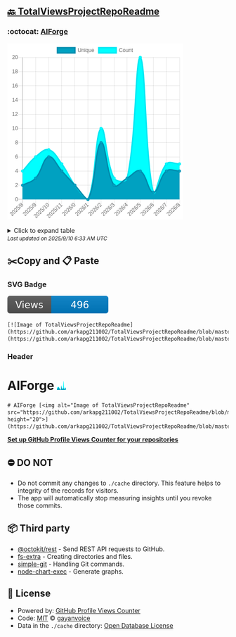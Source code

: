 ## [🔙 TotalViewsProjectRepoReadme](https://github.com/arkapg211002/TotalViewsProjectRepoReadme)

### :octocat: [AIForge](https://github.com/arkapg211002/AIForge)
![Image of TotalViewsProjectRepoReadme](https://github.com/arkapg211002/TotalViewsProjectRepoReadme/blob/master/graph/820459647/large/year.png)

<details>
	<summary>Click to expand table</summary>
	<h2>:calendar: Year Page Views Table</h2>
<table>
	<tr>
		<th>
			Last Updated
		</th>
		<th>
			Unique
		</th>
		<th>
			Count
		</th>
	</tr>
	<tr>
		<td>
			<code>2025/9/1</code>
		</td>
		<td>
			<code>4</code>
		</td>
		<td>
			<code>5</code>
		</td>
	</tr>
	<tr>
		<td>
			<code>2025/8/1</code>
		</td>
		<td>
			<code>4</code>
		</td>
		<td>
			<code>5</code>
		</td>
	</tr>
	<tr>
		<td>
			<code>2025/7/1</code>
		</td>
		<td>
			<code>1</code>
		</td>
		<td>
			<code>1</code>
		</td>
	</tr>
	<tr>
		<td>
			<code>2025/6/1</code>
		</td>
		<td>
			<code>4</code>
		</td>
		<td>
			<code>20</code>
		</td>
	</tr>
	<tr>
		<td>
			<code>2025/5/1</code>
		</td>
		<td>
			<code>3</code>
		</td>
		<td>
			<code>3</code>
		</td>
	</tr>
	<tr>
		<td>
			<code>2025/4/1</code>
		</td>
		<td>
			<code>2</code>
		</td>
		<td>
			<code>3</code>
		</td>
	</tr>
	<tr>
		<td>
			<code>2025/3/1</code>
		</td>
		<td>
			<code>8</code>
		</td>
		<td>
			<code>10</code>
		</td>
	</tr>
	<tr>
		<td>
			<code>2025/2/1</code>
		</td>
		<td>
			<code>0</code>
		</td>
		<td>
			<code>0</code>
		</td>
	</tr>
	<tr>
		<td>
			<code>2025/1/1</code>
		</td>
		<td>
			<code>2</code>
		</td>
		<td>
			<code>2</code>
		</td>
	</tr>
	<tr>
		<td>
			<code>2024/12/1</code>
		</td>
		<td>
			<code>4</code>
		</td>
		<td>
			<code>5</code>
		</td>
	</tr>
	<tr>
		<td>
			<code>2024/11/1</code>
		</td>
		<td>
			<code>6</code>
		</td>
		<td>
			<code>7</code>
		</td>
	</tr>
	<tr>
		<td>
			<code>2024/10/1</code>
		</td>
		<td>
			<code>3</code>
		</td>
		<td>
			<code>6</code>
		</td>
	</tr>
	<tr>
		<td>
			<code>2024/9/1</code>
		</td>
		<td>
			<code>2</code>
		</td>
		<td>
			<code>4</code>
		</td>
	</tr>
</table>

</details>
<small><i>Last updated on 2025/9/10 6:33 AM UTC</i></small>

## ✂️Copy and 📋 Paste
### SVG Badge
[![Image of TotalViewsProjectRepoReadme](https://github.com/arkapg211002/TotalViewsProjectRepoReadme/blob/master/svg/820459647/badge.svg)](https://github.com/arkapg211002/TotalViewsProjectRepoReadme/blob/master/readme/820459647/week.md)
```readme
[![Image of TotalViewsProjectRepoReadme](https://github.com/arkapg211002/TotalViewsProjectRepoReadme/blob/master/svg/820459647/badge.svg)](https://github.com/arkapg211002/TotalViewsProjectRepoReadme/blob/master/readme/820459647/week.md)
```
### Header
# AIForge [<img alt="Image of TotalViewsProjectRepoReadme" src="https://github.com/arkapg211002/TotalViewsProjectRepoReadme/blob/master/graph/820459647/small/year.png" height="20">](https://github.com/arkapg211002/TotalViewsProjectRepoReadme/blob/master/readme/820459647/year.md)
```readme
# AIForge [<img alt="Image of TotalViewsProjectRepoReadme" src="https://github.com/arkapg211002/TotalViewsProjectRepoReadme/blob/master/graph/820459647/small/year.png" height="20">](https://github.com/arkapg211002/TotalViewsProjectRepoReadme/blob/master/readme/820459647/year.md)
```
[**Set up GitHub Profile Views Counter for your repositories**](https://github.com/gayanvoice/github-profile-views-counter)
## ⛔ DO NOT
- Do not commit any changes to `./cache` directory. This feature helps to integrity of the records for visitors.
- The app will automatically stop measuring insights until you revoke those commits.
## 📦 Third party

- [@octokit/rest](https://www.npmjs.com/package/@octokit/rest) - Send REST API requests to GitHub.
- [fs-extra](https://www.npmjs.com/package/fs-extra) - Creating directories and files.
- [simple-git](https://www.npmjs.com/package/simple-git) - Handling Git commands.
- [node-chart-exec](https://www.npmjs.com/package/node-chart-exec) - Generate graphs.
## 📄 License
- Powered by: [GitHub Profile Views Counter](https://github.com/gayanvoice/github-profile-views-counter)
- Code: [MIT](./LICENSE) © [gayanvoice](https://github.com/gayanvoice/github-profile-views-counter)
- Data in the `./cache` directory: [Open Database License](https://opendatacommons.org/licenses/odbl/1-0/)